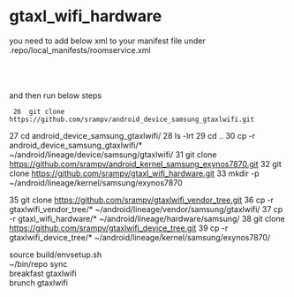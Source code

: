 # gtaxl_wifi_hardware
you need to add below xml to your manifest file under .repo/local_manifests/roomservice.xml <br/>
<project name="srampv/gtaxlwifi_device_tree.git" path="device/samsung/gtaxlwifi" remote="github" /> <br/>
 <project name="srampv/gtaxlwifi_vendor_tree.git" path="vendor/samsung/gtaxlwifi" remote="github" /> <br/>
  <project name="srampv/gtaxl_wifi_hardware.git" path="hardware/samsung" remote="github" /> <br/>
  
  and then run below steps
  
     26  git clone https://github.com/srampv/android_device_samsung_gtaxlwifi.git
   27  cd android_device_samsung_gtaxlwifi/
   28  ls -lrt
   29  cd ..
   30  cp -r android_device_samsung_gtaxlwifi/* ~/android/lineage/device/samsung/gtaxlwifi/
   31  git clone https://github.com/srampv/android_kernel_samsung_exynos7870.git
   32  git clone https://github.com/srampv/gtaxl_wifi_hardware.git
   33  mkdir -p ~/android/lineage/kernel/samsung/exynos7870

   35  git clone https://github.com/srampv/gtaxlwifi_vendor_tree.git
   36  cp -r gtaxlwifi_vendor_tree/* ~/android/lineage/vendor/samsung/gtaxlwifi/
   37  cp -r gtaxl_wifi_hardware/*  ~/android/lineage/hardware/samsung/
   38  git clone https://github.com/srampv/gtaxlwifi_device_tree.git
   39  cp -r gtaxlwifi_device_tree/* ~/android/lineage/kernel/samsung/exynos7870/

  
  source build/envsetup.sh<br/>
  ~/bin/repo sync <br/>
  breakfast gtaxlwifi<br/>
  brunch gtaxlwifi<br/>
